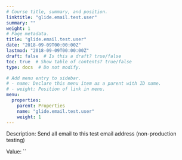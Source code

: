 ```yaml
---
# Course title, summary, and position.
linktitle: "glide.email.test.user"
summary: ""
weight: 1
# Page metadata.
title: "glide.email.test.user"
date: "2018-09-09T00:00:00Z"
lastmod: "2018-09-09T00:00:00Z"
draft: false  # Is this a draft? true/false
toc: true  # Show table of contents? true/false
type: docs  # Do not modify.

# Add menu entry to sidebar.
# - name: Declare this menu item as a parent with ID name.
# - weight: Position of link in menu.
menu:
  properties:
    parent: Properties
    name: "glide.email.test.user"
    weight: 1
---
```


Description: Send all email to this test email address (non-production testing)


Value: ``